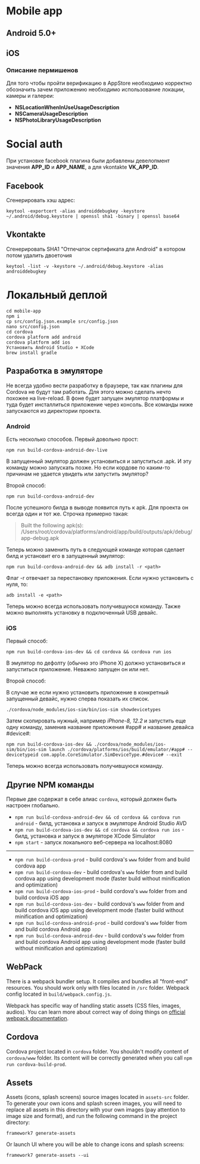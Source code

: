 # Mobile app

## Android 5.0+

## iOS

### Описание пермишенов

Для того чтобы пройти верификацию в AppStore необходимо корректно обозначить зачем приложению необходимо использование локации, камеры и галереи:

- **NSLocationWhenInUseUsageDescription**
- **NSCameraUsageDescription**
- **NSPhotoLibraryUsageDescription**

# Social auth
При установке facebook плагина были добавлены девелопмент значения **APP_ID** и **APP_NAME**, а для vkontakte **VK_APP_ID**.

## Facebook

Сгенерировать хэш адрес:
```
keytool -exportcert -alias androiddebugkey -keystore ~/.android/debug.keystore | openssl sha1 -binary | openssl base64
```

## Vkontakte

Сгенерировать SHA1 "Отпечаток сертификата для Android" в котором потом удалить двоеточия
```
keytool -list -v -keystore ~/.android/debug.keystore -alias androiddebugkey
```

# Локальный деплой

```
cd mobile-app
npm i
cp src/config.json.example src/config.json
nano src/config.json
cd cordova
cordova platform add android
cordova platform add ios
Установить Android Studio + XCode
brew install gradle
```

## Разработка в эмуляторе

Не всегда удобно вести разработку в браузере, так как плагины для Cordova не будут там работать. Для этого можно сделать нечто похожее на live-reload. В фоне будет запущен эмулятор платформы и туда будет инсталлиться приложение через консоль. Все команды ниже запускаются из директории проекта.

### Android

Есть несколько способов. Первый довольно прост:

`npm run build-cordova-android-dev-live`

В запущенный эмулятор должен установиться и запуститься .apk. И эту команду можно запускать позже. Но если кордове по каким-то причинам не удается увидеть или запустить эмулятор?

Второй способ:

`npm run build-cordova-android-dev`

После успешного билда в выводе появится путь к apk. Для проекта он всегда один и тот же. Строчка примерно такая:

>Built the following apk(s): /Users/root/cordova/platforms/android/app/build/outputs/apk/debug/app-debug.apk

Теперь можно заменить путь в следующей команде которая сделает билд и установит его в запущенный эмулятор:

`npm run build-cordova-android-dev && adb install -r <path>`

Флаг -r отвечает за перестановку приложения. Если нужно установить с нуля, то:

`adb install -e <path>`

Теперь можно всегда использовать получившуюся команду. Также можно выполнять установку в подключенный USB девайс.

### iOS

Первый способ:

`npm run build-cordova-ios-dev && cd cordova && cordova run ios`

В эмулятор по дефолту (обычно это iPhone X) должно установиться и запуститься приложение. Неважно запущен он или нет.

Второй способ:

В случае же если нужно установить приложение в конкретный запущенный девайс, нужно сперва показать их список.

`./cordova/node_modules/ios-sim/bin/ios-sim showdevicetypes`

Затем скопировать нужный, например _iPhone-8, 12.2_ и запустить еще одну команду, заменив название приложения #app# и название девайса #device#:

`npm run build-cordova-ios-dev && ./cordova/node_modules/ios-sim/bin/ios-sim launch ./cordova/platforms/ios/build/emulator/#app# --devicetypeid com.apple.CoreSimulator.SimDeviceType.#device# --exit`

Теперь можно всегда использовать получившуюся команду.

## Другие NPM команды

Первые две содержат в себе алиас `cordova`, который должен быть настроен глобально.

* `npm run build-cordova-android-dev && cd cordova && cordova run android` - билд, установка и запуск в эмуляторе Android Studio AVD
* `npm run build-cordova-ios-dev && cd cordova && cordova run ios` - билд, установка и запуск в эмуляторе XCode Simulator
* `npm start` - запуск локального веб-сервера на localhost:8080
---
* `npm run build-cordova-prod` - build cordova's `www` folder from and build cordova app
* `npm run build-cordova-dev` - build cordova's `www` folder from and build cordova app using development mode (faster build without minification and optimization)
* `npm run build-cordova-ios-prod` - build cordova's `www` folder from and build cordova iOS app
* `npm run build-cordova-ios-dev` - build cordova's `www` folder from and build cordova iOS app using development mode (faster build without minification and optimization)
* `npm run build-cordova-android-prod` - build cordova's `www` folder from and build cordova Android app
* `npm run build-cordova-android-dev` - build cordova's `www` folder from and build cordova Android app using development mode (faster build without minification and optimization)

## WebPack

There is a webpack bundler setup. It compiles and bundles all "front-end" resources. You should work only with files located in `/src` folder. Webpack config located in `build/webpack.config.js`.

Webpack has specific way of handling static assets (CSS files, images, audios). You can learn more about correct way of doing things on [official webpack documentation](https://webpack.js.org/guides/asset-management/).

## Cordova

Cordova project located in `cordova` folder. You shouldn't modify content of `cordova/www` folder. Its content will be correctly generated when you call `npm run cordova-build-prod`.

## Assets

Assets (icons, splash screens) source images located in `assets-src` folder. To generate your own icons and splash screen images, you will need to replace all assets in this directory with your own images (pay attention to image size and format), and run the following command in the project directory:

```
framework7 generate-assets
```

Or launch UI where you will be able to change icons and splash screens:

```
framework7 generate-assets --ui
```
